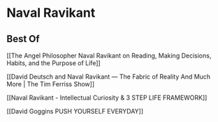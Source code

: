 # Naval Ravikant

## Best Of

[[The Angel Philosopher Naval Ravikant on Reading, Making Decisions, Habits, and the Purpose of Life]]

[[David Deutsch and Naval Ravikant — The Fabric of Reality And Much More | The Tim Ferriss Show]]

[[Naval Ravikant - Intellectual Curiosity & 3 STEP LIFE FRAMEWORK]]

[[David Goggins PUSH YOURSELF EVERYDAY]]